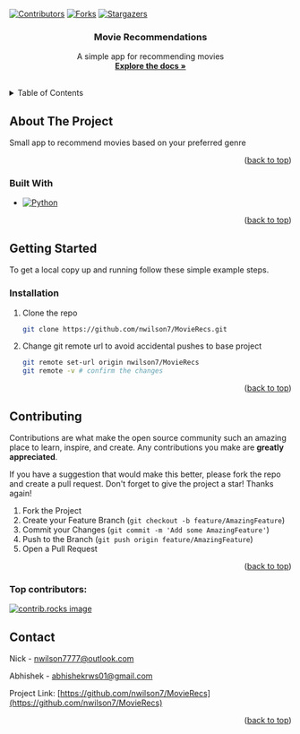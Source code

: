 <a id="readme-top"></a>

<!-- PROJECT SHIELDS -->

[![Contributors][contributors-shield]][contributors-url]
[![Forks][forks-shield]][forks-url]
[![Stargazers][stars-shield]][stars-url]


<h3 align="center">Movie Recommendations</h3>

  <p align="center">
    A simple app for recommending movies
    <br />
    <a href="https://github.com/nwilson7/MovieRecs"><strong>Explore the docs »</strong></a>
    <br />
    <br />
  </p>


<!-- TABLE OF CONTENTS -->
<details>
  <summary>Table of Contents</summary>
  <ol>
    <li>
      <a href="#about-the-project">About The Project</a>
      <ul>
        <li><a href="#built-with">Built With</a></li>
      </ul>
    </li>
    <li>
      <a href="#getting-started">Getting Started</a>
      <ul>
        <li><a href="#installation">Installation</a></li>
      </ul>
    </li>
    <li><a href="#contributing">Contributing</a></li>
    <li><a href="#contact">Contact</a></li>
  </ol>
</details>



<!-- ABOUT THE PROJECT -->
## About The Project

Small app to recommend movies based on your preferred genre

<p align="right">(<a href="#readme-top">back to top</a>)</p>



### Built With

* [![Python][Python]][Python-url]

<p align="right">(<a href="#readme-top">back to top</a>)</p>



<!-- GETTING STARTED -->
## Getting Started

To get a local copy up and running follow these simple example steps.

### Installation

1. Clone the repo
   ```sh
   git clone https://github.com/nwilson7/MovieRecs.git
   ```
2. Change git remote url to avoid accidental pushes to base project
   ```sh
   git remote set-url origin nwilson7/MovieRecs
   git remote -v # confirm the changes
   ```

<p align="right">(<a href="#readme-top">back to top</a>)</p>


<!-- CONTRIBUTING -->
## Contributing

Contributions are what make the open source community such an amazing place to learn, inspire, and create. Any contributions you make are **greatly appreciated**.

If you have a suggestion that would make this better, please fork the repo and create a pull request. Don't forget to give the project a star! Thanks again!

1. Fork the Project
2. Create your Feature Branch (`git checkout -b feature/AmazingFeature`)
3. Commit your Changes (`git commit -m 'Add some AmazingFeature'`)
4. Push to the Branch (`git push origin feature/AmazingFeature`)
5. Open a Pull Request

<p align="right">(<a href="#readme-top">back to top</a>)</p>

### Top contributors:

<a href="https://github.com/nwilson7/MovieRecs/graphs/contributors">
  <img src="https://contrib.rocks/image?repo=nwilson7/MovieRecs" alt="contrib.rocks image" />
</a>


<!-- CONTACT -->
## Contact

Nick - nwilson7777@outlook.com

Abhishek - abhishekrws01@gmail.com

Project Link: [https://github.com/nwilson7/MovieRecs](https://github.com/nwilson7/MovieRecs)

<p align="right">(<a href="#readme-top">back to top</a>)</p>



<!-- MARKDOWN LINKS & IMAGES -->
<!-- https://www.markdownguide.org/basic-syntax/#reference-style-links -->
[contributors-shield]: https://img.shields.io/github/contributors/nwilson7/MovieRecs.svg?style=for-the-badge
[contributors-url]: https://github.com/nwilson7/MovieRecs/graphs/contributors
[forks-shield]: https://img.shields.io/github/forks/nwilson7/MovieRecs.svg?style=for-the-badge
[forks-url]: https://github.com/nwilson7/MovieRecs/network/members
[stars-shield]: https://img.shields.io/github/stars/nwilson7/MovieRecs.svg?style=for-the-badge
[stars-url]: https://github.com/nwilson7/MovieRecs/stargazers
[Python]: https://img.shields.io/badge/Python-FFD43B?style=for-the-badge&logo=python&logoColor=blue
[Python-url]: https://docs.python.org/3.12/